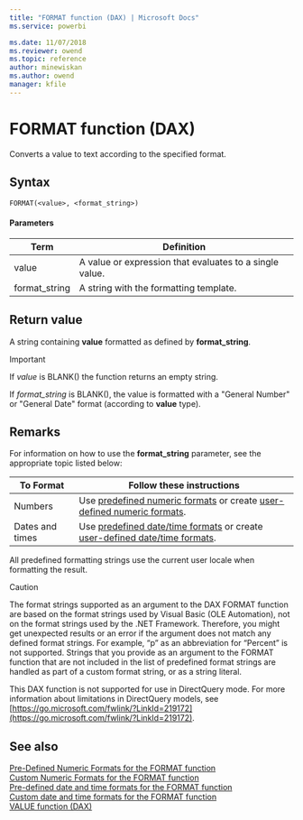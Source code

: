 ```yaml
---
title: "FORMAT function (DAX) | Microsoft Docs"
ms.service: powerbi 

ms.date: 11/07/2018
ms.reviewer: owend
ms.topic: reference
author: minewiskan
ms.author: owend
manager: kfile
---
```

# FORMAT function (DAX)
Converts a value to text according to the specified format.  
  
## Syntax  
  
```dax
FORMAT(<value>, <format_string>)  
```
  
#### Parameters  
  
|Term|Definition|  
|--------|--------------|  
|value|A value or expression that evaluates to a single value.|  
|format_string|A string with the formatting template.|  
  
## Return value  
A string containing **value** formatted as defined by **format_string**.  
  
> [!IMPORTANT]  
> If *value* is BLANK() the function returns an empty string.  
>   
> If *format_string* is BLANK(), the value is formatted with a "General Number" or "General Date" format (according to **value** type).  
  
## Remarks  
For information on how to use the **format_string** parameter, see the appropriate topic listed below:  
  
|To Format|Follow these instructions|  
|-------------|-----------------------------|  
|Numbers|Use [predefined numeric formats](https://msdn.microsoft.com/en-us/78e0ac9e-9e3a-45dd-991f-599a206b8c65) or create [user-defined numeric formats](https://msdn.microsoft.com/en-us/0432d01e-d0b5-49a0-b93e-fb636e0a8274).|  
|Dates and times|Use [predefined date/time formats](https://msdn.microsoft.com/en-us/b37f6d2f-1f73-4daa-8e64-df475a3622b8) or create [user-defined date/time formats](https://msdn.microsoft.com/en-us/4dd49f41-05fe-474d-8678-31fe5f86a137).|  
  
All predefined formatting strings use the current user locale when formatting the result.  
  
> [!CAUTION]  
> The format strings supported as an argument to the DAX FORMAT function are based on the format strings used by Visual Basic (OLE Automation), not on the format strings used by the .NET Framework. Therefore, you might get unexpected results or an error if the argument does not match any defined format strings. For example, “p” as an abbreviation for “Percent” is not supported. Strings that you provide as an argument to the FORMAT function that are not included in the list of predefined format strings are handled as part of a custom format string, or as a string literal.  
  
This DAX function is not supported for use in DirectQuery mode. For more information about limitations in DirectQuery models, see  [https://go.microsoft.com/fwlink/?LinkId=219172](https://go.microsoft.com/fwlink/?LinkId=219172).  
  
## See also  
[Pre-Defined Numeric Formats for the FORMAT function](pre-defined-numeric-formats-for-the-format-function.md)  
[Custom Numeric Formats for the FORMAT function](custom-numeric-formats-for-the-format-function.md)  
[Pre-defined date and time formats for the FORMAT function](pre-defined-date-and-time-formats-for-the-format-function.md)  
[Custom date and time formats for the FORMAT function](custom-date-and-time-formats-for-the-format-function.md)  
[VALUE function &#40;DAX&#41;](value-function-dax.md)  
  
